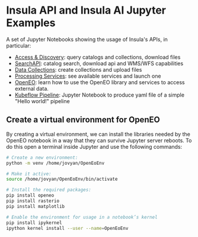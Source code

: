 # Insula API and Insula AI Jupyter Examples

A set of Jupyter Notebooks showing the usage of Insula's APIs, in particular:

- [Access & Discovery](https://github.com/cgi-italy/notebooks/blob/main/Access%26Discovery.ipynb): query catalogs and collections, download files
- [SearchAPI](https://github.com/cgi-italy/notebooks/blob/main/SearchAPI.ipynb): catalog search, download api and WMS/WFS capabilities
- [Data Collections](https://github.com/cgi-italy/notebooks/blob/main/DataCollections.ipynb): create collections and upload files
- [Processing Services](https://github.com/cgi-italy/notebooks/blob/main/ProcessingServices.ipynb): see available services and launch one
- [OpenEO](https://github.com/cgi-italy/notebooks/blob/main/OpenEO.ipynb): learn how to use the OpenEO library and services to access external data.
- [Kubeflow Pipeline](https://github.com/cgi-italy/notebooks/blob/main/Kubeflow_Hello_world.ipynb): Jupyter Notebook to produce yaml file of a simple "Hello world!" pipeline

## Create a virtual environment for OpenEO
By creating a virtual environment, we can install the libraries needed by the OpenEO notebook in a way that they can survive Jupyter server reboots. To do this open a terminal inside Jupyter and use the following commands:

```bash
# Create a new environment:
python -m venv /home/jovyan/OpenEoEnv

# Make it active:
source /home/jovyan/OpenEoEnv/bin/activate

# Install the required packages:
pip install openeo
pip install rasterio
pip install matplotlib

# Enable the environment for usage in a notebook’s kernel
pip install ipykernel
ipython kernel install --user --name=OpenEoEnv
```